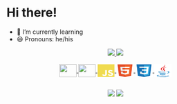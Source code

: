 <h1>Hi there!</h1>
 <div>
  <ul>
    <li>🌱 I’m currently learning</li>
    <li>😄 Pronouns: he/his</li>
   <ul>
  </div>


<div align="center">
  <a href="https://github.com/BrCarlini">
  <img height="180em" src="https://github-readme-stats.vercel.app/api?username=BrCarlini&show_icons=true&theme=midnight-purple&include_all_commits=true&count_private=true"/>
  <img height="180em" src="https://github-readme-stats.vercel.app/api/top-langs/?username=BrCarlini&layout=compact&langs_count=7&theme=midnight-purple"/>
</div>
<div align="center" style="display: inline_block"><br>
  <img align="center" height="30" width="40" src="https://cdn.jsdelivr.net/gh/devicons/devicon/icons/kotlin/kotlin-original.svg">
  <img align="center" height="30" width="40" src="https://cdn.jsdelivr.net/gh/devicons/devicon/icons/python/python-original.svg" />
  <img align="center" height="30" width="40" src="https://raw.githubusercontent.com/devicons/devicon/master/icons/javascript/javascript-plain.svg">
  <img align="center" height="30" width="40" src="https://raw.githubusercontent.com/devicons/devicon/master/icons/html5/html5-original.svg">
  <img align="center" height="30" width="40" src="https://raw.githubusercontent.com/devicons/devicon/master/icons/css3/css3-original.svg">
  <img align="center" height="30" width="40" src="https://raw.githubusercontent.com/devicons/devicon/master/icons/java/java-original.svg">
  
</div>
  
  ##
 
<div align="center">
  <a href = "bruno-carlini@hotmail.com"><img src="https://img.shields.io/badge/-Mail-%23333?style=for-the-badge&logo=outlook&logoColor=white" target="_blank"></a>
  <a href="https://www.linkedin.com/in/bruno-carlini-b92184159/" target="_blank"><img src="https://img.shields.io/badge/-LinkedIn-%230077B5?style=for-the-badge&logo=linkedin&logoColor=white" target="_blank"></a> 
 
</div>
